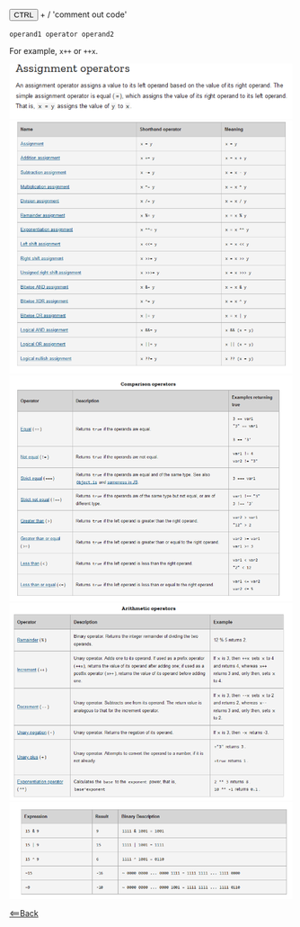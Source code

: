 <button>CTRL</button> + /      'comment out code'


<code>operand1 operator operand2</code>

<p>For example, <code>x++</code> or <code>++x</code>.</p>

![](11.PNG)
<br>
![](22.PNG)
<br>
![](33.PNG)
<br>
![](44.PNG)
<br>
![](55.PNG)
<br>


[<==Back](README.md)

